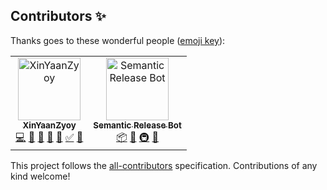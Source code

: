 
## Contributors ✨

Thanks goes to these wonderful people ([emoji key](https://allcontributors.org/docs/en/emoji-key)):

<!-- ALL-CONTRIBUTORS-LIST:START - Do not remove or modify this section -->
<!-- prettier-ignore -->
<table>
  <tr>
    <td align="center"><a href="https://xinyaanzyoy.github.io/"><img src="https://avatars3.githubusercontent.com/u/32465479?v=4" width="100px;" alt="XinYaanZyoy"/><br /><sub><b>XinYaanZyoy</b></sub></a><br /><a href="https://github.com/xsoft-technologies/Xbooks/commits?author=XinYaanZyoy" title="Code">💻</a> <a href="https://github.com/xsoft-technologies/Xbooks/issues?q=author%3AXinYaanZyoy" title="Bug reports">🐛</a> <a href="https://github.com/xsoft-technologies/Xbooks/commits?author=XinYaanZyoy" title="Documentation">📖</a> <a href="#ideas-XinYaanZyoy" title="Ideas, Planning, & Feedback">🤔</a> <a href="#maintenance-XinYaanZyoy" title="Maintenance">🚧</a> <a href="#tutorial-XinYaanZyoy" title="Tutorials">✅</a> <a href="#design-XinYaanZyoy" title="Design">🎨</a></td>
    <td align="center"><a href="http://semantic-release.org/"><img src="https://avatars1.githubusercontent.com/u/32174276?v=4" width="100px;" alt="Semantic Release Bot"/><br /><sub><b>Semantic Release Bot</b></sub></a><br /><a href="#platform-semantic-release-bot" title="Packaging/porting to new platform">📦</a> <a href="https://github.com/xsoft-technologies/Xbooks/commits?author=semantic-release-bot" title="Documentation">📖</a> <a href="#infra-semantic-release-bot" title="Infrastructure (Hosting, Build-Tools, etc)">🚇</a> <a href="#maintenance-semantic-release-bot" title="Maintenance">🚧</a></td>
  </tr>
</table>

<!-- ALL-CONTRIBUTORS-LIST:END -->

This project follows the [all-contributors](https://github.com/all-contributors/all-contributors) specification. Contributions of any kind welcome!
